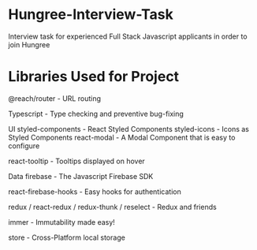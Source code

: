 # Hungree-Interview-Task
Interview task for experienced Full Stack Javascript applicants in order to join Hungree

# Libraries Used for Project
@reach/router - URL routing

Typescript - Type checking and preventive bug-fixing

UI
styled-components - React Styled Components styled-icons - Icons as Styled Components react-modal - A Modal Component that is easy to configure

react-tooltip - Tooltips displayed on hover

Data
firebase - The Javascript Firebase SDK

react-firebase-hooks - Easy hooks for authentication

redux / react-redux / redux-thunk / reselect - Redux and friends

immer - Immutability made easy!

store - Cross-Platform local storage
